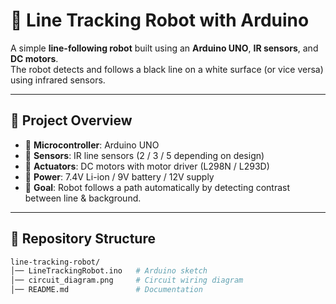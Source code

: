 # 🤖 Line Tracking Robot with Arduino

A simple **line-following robot** built using an **Arduino UNO**, **IR sensors**, and **DC motors**.  
The robot detects and follows a black line on a white surface (or vice versa) using infrared sensors.  

---

## 📌 Project Overview
- 🧠 **Microcontroller**: Arduino UNO  
- 👀 **Sensors**: IR line sensors (2 / 3 / 5 depending on design)  
- 🚗 **Actuators**: DC motors with motor driver (L298N / L293D)  
- 🔋 **Power**: 7.4V Li-ion / 9V battery / 12V supply  
- 🎯 **Goal**: Robot follows a path automatically by detecting contrast between line & background.  

---

## 📂 Repository Structure
```bash
line-tracking-robot/
│── LineTrackingRobot.ino   # Arduino sketch
│── circuit_diagram.png     # Circuit wiring diagram
│── README.md               # Documentation
